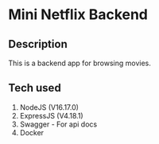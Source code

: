 # Mini Netflix Backend

## Description

This is a backend app for browsing movies.

## Tech used

1. NodeJS (V16.17.0)
2. ExpressJS (V4.18.1)
3. Swagger - For api docs
4. Docker
